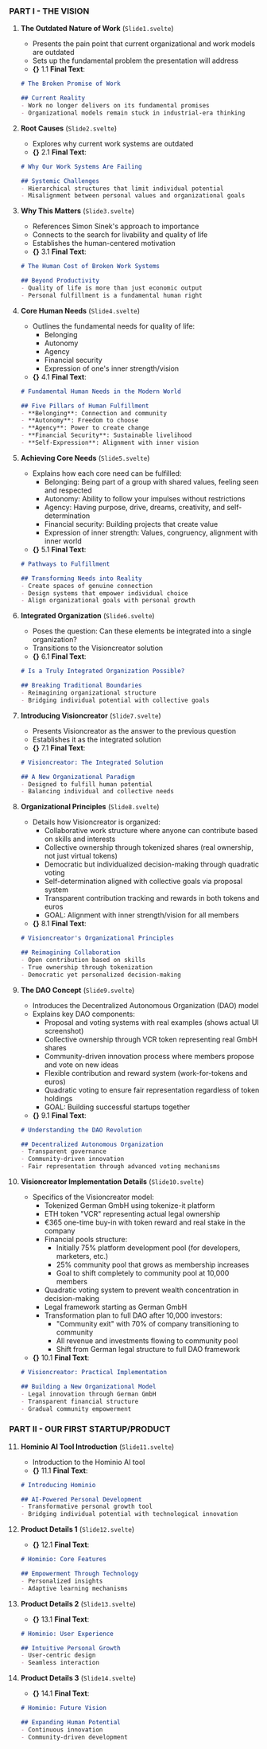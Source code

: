 ### PART I - THE VISION

1. **The Outdated Nature of Work** (`Slide1.svelte`)
   - Presents the pain point that current organizational and work models are outdated
   - Sets up the fundamental problem the presentation will address
   - **{}**
   1.1 **Final Text**:
   ```markdown
   # The Broken Promise of Work

   ## Current Reality
   - Work no longer delivers on its fundamental promises
   - Organizational models remain stuck in industrial-era thinking
   ```

2. **Root Causes** (`Slide2.svelte`)
   - Explores why current work systems are outdated
   - **{}**
   2.1 **Final Text**:
   ```markdown
   # Why Our Work Systems Are Failing

   ## Systemic Challenges
   - Hierarchical structures that limit individual potential
   - Misalignment between personal values and organizational goals
   ```

3. **Why This Matters** (`Slide3.svelte`)
   - References Simon Sinek's approach to importance
   - Connects to the search for livability and quality of life
   - Establishes the human-centered motivation
   - **{}**
   3.1 **Final Text**:
   ```markdown
   # The Human Cost of Broken Work Systems

   ## Beyond Productivity
   - Quality of life is more than just economic output
   - Personal fulfillment is a fundamental human right
   ```

4. **Core Human Needs** (`Slide4.svelte`)
   - Outlines the fundamental needs for quality of life:
     - Belonging
     - Autonomy
     - Agency
     - Financial security
     - Expression of one's inner strength/vision
   - **{}**
   4.1 **Final Text**:
   ```markdown
   # Fundamental Human Needs in the Modern World

   ## Five Pillars of Human Fulfillment
   - **Belonging**: Connection and community
   - **Autonomy**: Freedom to choose
   - **Agency**: Power to create change
   - **Financial Security**: Sustainable livelihood
   - **Self-Expression**: Alignment with inner vision
   ```

5. **Achieving Core Needs** (`Slide5.svelte`)
   - Explains how each core need can be fulfilled:
     - Belonging: Being part of a group with shared values, feeling seen and respected
     - Autonomy: Ability to follow your impulses without restrictions
     - Agency: Having purpose, drive, dreams, creativity, and self-determination
     - Financial security: Building projects that create value
     - Expression of inner strength: Values, congruency, alignment with inner world
   - **{}**
   5.1 **Final Text**:
   ```markdown
   # Pathways to Fulfillment

   ## Transforming Needs into Reality
   - Create spaces of genuine connection
   - Design systems that empower individual choice
   - Align organizational goals with personal growth
   ```

6. **Integrated Organization** (`Slide6.svelte`)
   - Poses the question: Can these elements be integrated into a single organization?
   - Transitions to the Visioncreator solution
   - **{}**
   6.1 **Final Text**:
   ```markdown
   # Is a Truly Integrated Organization Possible?

   ## Breaking Traditional Boundaries
   - Reimagining organizational structure
   - Bridging individual potential with collective goals
   ```

7. **Introducing Visioncreator** (`Slide7.svelte`)
   - Presents Visioncreator as the answer to the previous question
   - Establishes it as the integrated solution
   - **{}**
   7.1 **Final Text**:
   ```markdown
   # Visioncreator: The Integrated Solution

   ## A New Organizational Paradigm
   - Designed to fulfill human potential
   - Balancing individual and collective needs
   ```

8. **Organizational Principles** (`Slide8.svelte`)
   - Details how Visioncreator is organized:
     - Collaborative work structure where anyone can contribute based on skills and interests
     - Collective ownership through tokenized shares (real ownership, not just virtual tokens)
     - Democratic but individualized decision-making through quadratic voting
     - Self-determination aligned with collective goals via proposal system
     - Transparent contribution tracking and rewards in both tokens and euros
     - GOAL: Alignment with inner strength/vision for all members
   - **{}**
   8.1 **Final Text**:
   ```markdown
   # Visioncreator's Organizational Principles

   ## Reimagining Collaboration
   - Open contribution based on skills
   - True ownership through tokenization
   - Democratic yet personalized decision-making
   ```

9. **The DAO Concept** (`Slide9.svelte`)
   - Introduces the Decentralized Autonomous Organization (DAO) model
   - Explains key DAO components:
     - Proposal and voting systems with real examples (shows actual UI screenshot)
     - Collective ownership through VCR token representing real GmbH shares
     - Community-driven innovation process where members propose and vote on new ideas
     - Flexible contribution and reward system (work-for-tokens and euros)
     - Quadratic voting to ensure fair representation regardless of token holdings
     - GOAL: Building successful startups together
   - **{}**
   9.1 **Final Text**:
   ```markdown
   # Understanding the DAO Revolution

   ## Decentralized Autonomous Organization
   - Transparent governance
   - Community-driven innovation
   - Fair representation through advanced voting mechanisms
   ```

10. **Visioncreator Implementation Details** (`Slide10.svelte`)
    - Specifics of the Visioncreator model:
      - Tokenized German GmbH using tokenize-it platform
      - ETH token "VCR" representing actual legal ownership
      - €365 one-time buy-in with token reward and real stake in the company
      - Financial pools structure:
        - Initially 75% platform development pool (for developers, marketers, etc.)
        - 25% community pool that grows as membership increases
        - Goal to shift completely to community pool at 10,000 members
      - Quadratic voting system to prevent wealth concentration in decision-making
      - Legal framework starting as German GmbH
      - Transformation plan to full DAO after 10,000 investors:
        - "Community exit" with 70% of company transitioning to community
        - All revenue and investments flowing to community pool
        - Shift from German legal structure to full DAO framework
    - **{}**
    10.1 **Final Text**:
    ```markdown
    # Visioncreator: Practical Implementation

    ## Building a New Organizational Model
    - Legal innovation through German GmbH
    - Transparent financial structure
    - Gradual community empowerment
    ```

### PART II - OUR FIRST STARTUP/PRODUCT

11. **Hominio AI Tool Introduction** (`Slide11.svelte`)
    - Introduction to the Hominio AI tool
    - **{}**
    11.1 **Final Text**:
    ```markdown
    # Introducing Hominio

    ## AI-Powered Personal Development
    - Transformative personal growth tool
    - Bridging individual potential with technological innovation
    ```

12. **Product Details 1** (`Slide12.svelte`)
    - **{}**
    12.1 **Final Text**:
    ```markdown
    # Hominio: Core Features

    ## Empowerment Through Technology
    - Personalized insights
    - Adaptive learning mechanisms
    ```

13. **Product Details 2** (`Slide13.svelte`)
    - **{}**
    13.1 **Final Text**:
    ```markdown
    # Hominio: User Experience

    ## Intuitive Personal Growth
    - User-centric design
    - Seamless interaction
    ```

14. **Product Details 3** (`Slide14.svelte`)
    - **{}**
    14.1 **Final Text**:
    ```markdown
    # Hominio: Future Vision

    ## Expanding Human Potential
    - Continuous innovation
    - Community-driven development
    ```